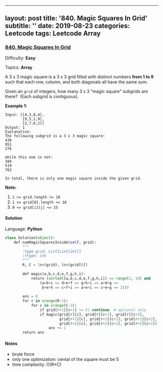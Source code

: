 ---
layout: post
title: '840. Magic Squares In Grid'
subtitle: ''
date: 2019-08-23
categories: Leetcode
tags: Leetcode Array
------
### [840\. Magic Squares In Grid](https://leetcode.com/problems/magic-squares-in-grid/)

Difficulty: **Easy**

Topics: **Array**


A 3 x 3 magic square is a 3 x 3 grid filled with distinct numbers **from 1 to 9** such that each row, column, and both diagonals all have the same sum.

Given an `grid` of integers, how many 3 x 3 "magic square" subgrids are there?  (Each subgrid is contiguous).

**Example 1:**

```
Input: [[4,3,8,4],
        [9,5,1,9],
        [2,7,6,2]]
Output: 1
Explanation: 
The following subgrid is a 3 x 3 magic square:
438
951
276

while this one is not:
384
519
762

In total, there is only one magic square inside the given grid.
```

**Note:**

1.  `1 <= grid.length <= 10`
2.  `1 <= grid[0].length <= 10`
3.  `0 <= grid[i][j] <= 15`


#### Solution

Language: **Python**

```python
class Solution(object):
    def numMagicSquaresInside(self, grid):
        """
        :type grid: List[List[int]]
        :rtype: int
        """
        R, C = len(grid), len(grid[0])
​
        def magic(a,b,c,d,e,f,g,h,i):
            return (sorted([a,b,c,d,e,f,g,h,i]) == range(1, 10) and
                (a+b+c == d+e+f == g+h+i == a+d+g ==
                 b+e+h == c+f+i == a+e+i == c+e+g == 15))
​
        ans = 0
        for r in xrange(R-2):
            for c in xrange(C-2):
                if grid[r+1][c+1] != 5: continue  # optional skip
                if magic(grid[r][c], grid[r][c+1], grid[r][c+2],
                         grid[r+1][c], grid[r+1][c+1], grid[r+1][c+2],
                         grid[r+2][c], grid[r+2][c+1], grid[r+2][c+2]):
                    ans += 1
        return ans        
```

#### Notes
- brute force
- only one optimization:  cental of the square must be 5
- time complexity: O(R*C)
